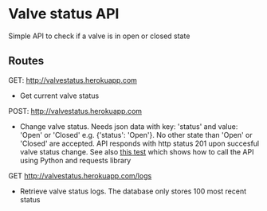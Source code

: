 # Valve status API
Simple API to check if a valve is in open or closed state

## Routes

GET: http://valvestatus.herokuapp.com 
  * Get current valve status

POST: http://valvestatus.herokuapp.com 
  * Change valve status. Needs json data with key: 'status' and value: 'Open' or 'Closed' e.g. {'status': 'Open'}. No other state than 'Open' or 'Closed' are accepted. API responds with http status 201 upon succesful valve status change. See also [this test](https://github.com/Altesmi/valvestatusapi/blob/master/requests/requestTest.py) which shows how to call the API using Python and requests library

GET http://valvestatus.herokuapp.com/logs
  * Retrieve valve status logs. The database only stores 100 most recent status